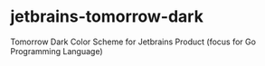 # jetbrains-tomorrow-dark
Tomorrow Dark Color Scheme for Jetbrains Product (focus for Go Programming Language)
